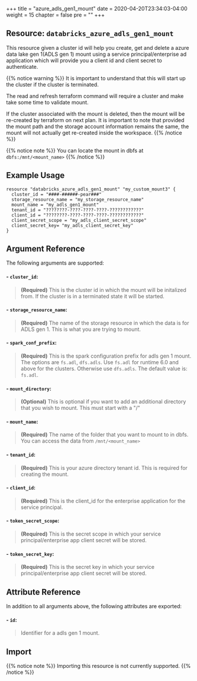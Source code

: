 +++
title = "azure_adls_gen1_mount"
date = 2020-04-20T23:34:03-04:00
weight = 15
chapter = false
pre = ""
+++

## Resource: `databricks_azure_adls_gen1_mount`

This resource given a cluster id will help you create, get and delete a azure data lake gen 1(ADLS gen 1) mount using a service 
principal/enterprise ad application which will provide you a client id and client secret to authenticate.

{{% notice warning %}}
It is important to understand that this will start up the cluster if the cluster is terminated.

The read and refresh terraform command will require a cluster and make take some time to validate mount.

If the cluster associated with the mount is deleted, then the mount will be re-created by terraform on next plan. It is important to note that provided the mount path and the storage account information remains the same, the mount will not actually get re-created inside the workspace.
{{% /notice %}}

{{% notice note %}}
You can locate the mount in dbfs at `dbfs:/mnt/<mount_name>`
{{% /notice %}}

## Example Usage

```hcl
resource "databricks_azure_adls_gen1_mount" "my_custom_mount3" {
  cluster_id = "####-######-pear###"
  storage_resource_name = "my_storage_resource_name"
  mount_name = "my_adls_gen1_mount"
  tenant_id = "????????-????-????-????-????????????"
  client_id = "????????-????-????-????-????????????"
  client_secret_scope = "my_adls_client_secret_scope"
  client_secret_key= "my_adls_client_secret_key"
}
```    

## Argument Reference

The following arguments are supported:

#### - `cluster_id`:
> **(Required)** This is the cluster id in which the mount will be initalized
from. If the cluster is in a terminated state it will be started.

#### - `storage_resource_name`:
> **(Required)** The name of the storage resource 
in which the data is for ADLS gen 1. This is what you are trying to mount.

#### - `spark_conf_prefix`:
> **(Required)** This is the spark configuration prefix
for adls gen 1 mount. The options are `fs.adl`, `dfs.adls`. Use `fs.adl` for runtime 6.0 and above for the clusters. 
Otherwise use `dfs.adls`. The default value is: `fs.adl`.

#### - `mount_directory`:
> **(Optional)** This is optional if you want to add an additional 
directory that you wish to mount. This must start with a "/"

#### - `mount_name`:
> **(Required)** The name of the folder that you want to mount to
in dbfs. You can access the data from `/mnt/<mount_name>` 

#### - `tenant_id`:
> **(Required)** This is your azure directory tenant id. This is 
required for creating the mount.

#### - `client_id`:
> **(Required)** This is the client_id for the enterprise application 
for the service principal. 

#### - `token_secret_scope`:
> **(Required)** This is the secret scope in which 
your service principal/enterprise app client secret will be stored.

#### - `token_secret_key`:
> **(Required)** This is the secret key in which 
your service principal/enterprise app client secret will be stored.


## Attribute Reference

In addition to all arguments above, the following attributes are exported:

#### - `id`:
> Identifier for a adls gen 1 mount.


## Import

{{% notice note %}}
Importing this resource is not currently supported.
{{% /notice %}}

